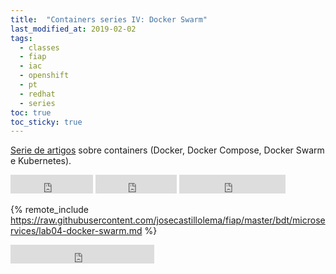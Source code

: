 ```yaml
---
title:  "Containers series IV: Docker Swarm"
last_modified_at: 2019-02-02
tags:
  - classes
  - fiap
  - iac
  - openshift
  - pt
  - redhat
  - series
toc: true
toc_sticky: true
---
```


[Serie de artigos](/series/#containers) sobre containers (Docker, Docker Compose, Docker Swarm e Kubernetes).

<iframe src="https://ghbtns.com/github-btn.html?user=josecastillolema&repo=fiap&type=watch&count=true&size=large&v=2" frameborder="0" scrolling="0" width="132" height="30" title="GitHub"></iframe>
<iframe src="https://ghbtns.com/github-btn.html?user=josecastillolema&repo=fiap&type=star&count=true&size=large" frameborder="0" scrolling="0" width="130" height="30" title="GitHub"></iframe>
<iframe src="https://ghbtns.com/github-btn.html?user=josecastillolema&repo=fiap&type=fork&count=true&size=large" frameborder="0" scrolling="0" width="170" height="30" title="GitHub"></iframe>


{% remote_include https://raw.githubusercontent.com/josecastillolema/fiap/master/bdt/microservices/lab04-docker-swarm.md %}

<iframe src="https://ghbtns.com/github-btn.html?user=josecastillolema&type=follow&count=true&size=large" frameborder="0" scrolling="0" width="230" height="30" title="GitHub"></iframe>